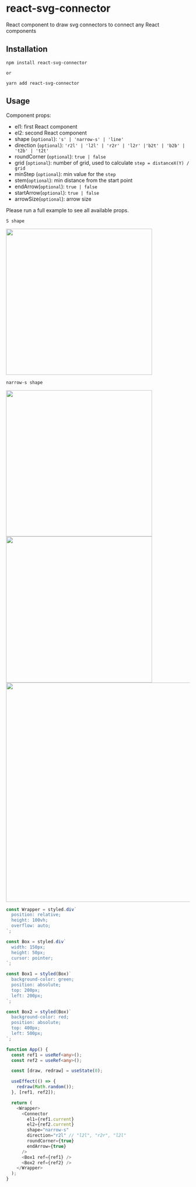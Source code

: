 # react-svg-connector

React component to draw svg connectors to connect any React components

## Installation
```
npm install react-svg-connector

or

yarn add react-svg-connector
```

## Usage

Component props:
- el1: first React component
- el2: second React component
- shape (`optional`): `'s' | 'narrow-s' | 'line'`
- direction (`optional`): `'r2l' | 'l2l' | 'r2r' | 'l2r' |'b2t' | 'b2b' | 't2b' | 't2t'`
- roundCorner (`optional`): `true | false`
- grid (`optional`): number of grid, used to calculate `step = distanceX(Y) / grid`
- minStep (`optional`): min value for the `step`
- stem(`optional`): min distance from the start point
- endArrow(`optional`): `true | false`
- startArrow(`optional`): `true | false`
- arrowSize(`optional`): arrow size

Please run a full example to see all available props.

`S shape`

<img src="https://user-images.githubusercontent.com/26643781/109436187-40f83200-79d3-11eb-9d5d-93ed82d40791.gif" width="400">


`narrow-s shape`

<img src="https://user-images.githubusercontent.com/26643781/109394767-80dced80-78dd-11eb-8bd5-ff0337b79ebe.png" width="400">

<img src="https://user-images.githubusercontent.com/26643781/109394769-833f4780-78dd-11eb-9555-de5c1bb039c8.png" width="400">


<img src="https://user-images.githubusercontent.com/26643781/109436188-42c1f580-79d3-11eb-9a62-f85fcc2b2f6c.gif" width="600">

```ts
const Wrapper = styled.div`
  position: relative;
  height: 100vh;
  overflow: auto;
`;

const Box = styled.div`
  width: 150px;
  height: 50px;
  cursor: pointer;
`;

const Box1 = styled(Box)`
  background-color: green;
  position: absolute;
  top: 200px;
  left: 200px;
`;

const Box2 = styled(Box)`
  background-color: red;
  position: absolute;
  top: 400px;
  left: 500px;
`;

function App() {
  const ref1 = useRef<any>();
  const ref2 = useRef<any>();

  const [draw, redraw] = useState(0);

  useEffect(() => {
    redraw(Math.random());
  }, [ref1, ref2]);

  return (
    <Wrapper>
      <Connector
        el1={ref1.current}
        el2={ref2.current}
        shape="narrow-s"
        direction="r2l" // "l2l", "r2r", "l2l"
        roundCorner={true}
        endArrow={true}
      />
      <Box1 ref={ref1} />
      <Box2 ref={ref2} />
    </Wrapper>
  );
}